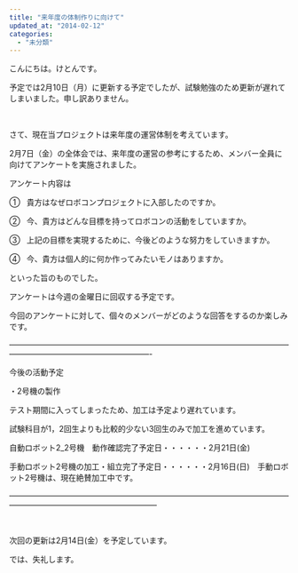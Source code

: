 ```yaml
---
title: "来年度の体制作りに向けて"
updated_at: "2014-02-12"
categories: 
  - "未分類"
---
```


こんにちは。けとんです。

予定では2月10日（月）に更新する予定でしたが、試験勉強のため更新が遅れてしまいました。申し訳ありません。

 

さて、現在当プロジェクトは来年度の運営体制を考えています。

2月7日（金）の全体会では、来年度の運営の参考にするため、メンバー全員に向けてアンケートを実施されました。

アンケート内容は

①   貴方はなぜロボコンプロジェクトに入部したのですか。

②   今、貴方はどんな目標を持ってロボコンの活動をしていますか。

③   上記の目標を実現するために、今後どのような努力をしていきますか。

④   今、貴方は個人的に何か作ってみたいモノはありますか。

といった旨のものでした。

アンケートは今週の金曜日に回収する予定です。

今回のアンケートに対して、個々のメンバーがどのような回答をするのか楽しみです。

——————————————————————————————————————————————————————-

今後の活動予定

・2号機の製作

テスト期間に入ってしまったため、加工は予定より遅れています。

試験科目が1，2回生よりも比較的少ない3回生のみで加工を進めています。

自動ロボット2\_2号機　動作確認完了予定日・・・・・・2月21日(金)

手動ロボット2号機の加工・組立完了予定日・・・・・・2月16日(日)　手動ロボット2号機は、現在絶賛加工中です。

———————————————————————————————————————————————————————

 

次回の更新は2月14日(金）を予定しています。

では、失礼します。
